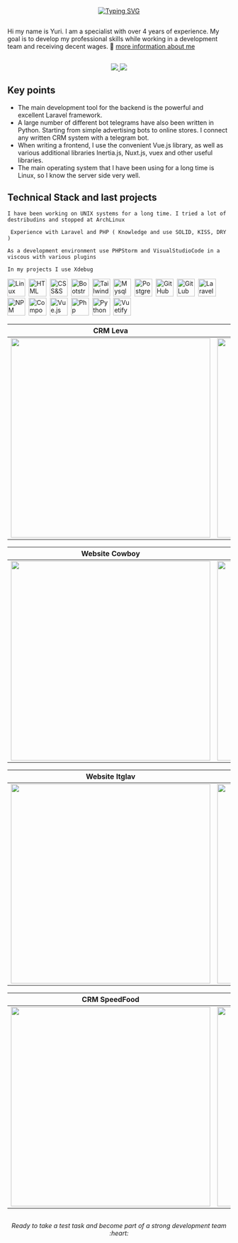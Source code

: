 <div id="header" align="center">

<a href="https://git.io/typing-svg"><img src="https://readme-typing-svg.herokuapp.com?font=Fira+Code&pause=1000&color=0F3342&random=false&width=435&lines=I+am+a+Fullstack+Web+Developer" alt="Typing SVG" /></a>
</div>

##
Hi my name is Yuri. I am a specialist with over 4 years of experience.
My goal is to develop my professional skills while working in a development team and receiving decent wages. 📎 [more information about me](https://melvin-rulit.github.io/Resume/)
##

<p align='center'>
   <a href="https://www.linkedin.com/skill-assessments/hub/quizzes/">
       <img src="https://img.shields.io/badge/linkedin-%230077B5.svg?&style=for-the-badge&logo=linkedin&logoColor=white"/>
   </a>
   </a>
   <a href="https://t.me/melvin_rulit">
       <img src="https://img.shields.io/badge/Telegram-2CA5E0?style=for-the-badge&logo=telegram&logoColor=white"/>
   </a>

</p>

[comment]: <> (<p align='center'>)

[comment]: <> (   📫 Email: <a href='marchenko1985g@outlook.com'>marchenko1985g@outlook.com</a>)

[comment]: <> (</p>)

## Key points
*   The main development tool for the backend is the powerful and excellent Laravel framework. 
*   A large number of different bot telegrams have also been written in Python. Starting from simple advertising bots to online stores. I connect any written CRM system with a telegram bot.
*   When writing a frontend, I use the convenient Vue.js library, as well as various additional libraries Inertia.js, Nuxt.js, vuex and other useful libraries.
*   The main operating system that I have been using for a long time is Linux, so I know the server side very well.

## Technical Stack and last projects

``` I have been working on UNIX systems for a long time. I tried a lot of destribudins and stopped at ArchLinux ```

``` Experience with Laravel and PHP ( Knowledge and use SOLID, KISS, DRY )```

``` As a development environment use PHPStorm and VisualStudioCode in a viscous with various plugins ```

``` In my projects I use Xdebug ```

<img src="https://cdn.jsdelivr.net/gh/devicons/devicon/icons/linux/linux-original.svg" title="Linux" width="40" height="40"/>&nbsp;
<img src="https://cdn.jsdelivr.net/gh/devicons/devicon/icons/html5/html5-original.svg" title="HTML" width="40" height="40"/>&nbsp; 
<img src="https://cdn.jsdelivr.net/gh/devicons/devicon/icons/css3/css3-original.svg" title="CSS&SCSS" width="40" height="40"/>&nbsp; <img src="https://cdn.jsdelivr.net/gh/devicons/devicon/icons/bootstrap/bootstrap-original.svg" title="Bootstrap" width="40" height="40"/>&nbsp;
<img src="https://cdn.jsdelivr.net/gh/devicons/devicon/icons/tailwindcss/tailwindcss-plain.svg" title="Tailwindcss" width="40" height="40"/>&nbsp; <img src="https://cdn.jsdelivr.net/gh/devicons/devicon/icons/mysql/mysql-original.svg" title="Mysql" width="40" height="40"/>&nbsp;
<img src="https://cdn.jsdelivr.net/gh/devicons/devicon/icons/postgresql/postgresql-original.svg" title="PostgreSQL" width="40" height="40"/>&nbsp; <img src="https://cdn.jsdelivr.net/gh/devicons/devicon/icons/github/github-original.svg" title="GitHub" width="40" height="40"/>&nbsp;
<img src="https://cdn.jsdelivr.net/gh/devicons/devicon/icons/gitlab/gitlab-original.svg" title="GitLub" width="40" height="40"/>&nbsp; <img src="https://cdn.jsdelivr.net/gh/devicons/devicon/icons/laravel/laravel-plain.svg" title="Laravel" width="40" height="40"/>&nbsp;
<img src="https://cdn.jsdelivr.net/gh/devicons/devicon/icons/npm/npm-original-wordmark.svg" title="NPM" width="40" height="40"/>&nbsp; <img src="https://cdn.jsdelivr.net/gh/devicons/devicon/icons/composer/composer-original.svg" title="Composer" width="40" height="40"/>&nbsp;
<img src="https://cdn.jsdelivr.net/gh/devicons/devicon/icons/vuejs/vuejs-original.svg" title="Vue.js" width="40" height="40"/>&nbsp; <img src="https://cdn.jsdelivr.net/gh/devicons/devicon/icons/php/php-original.svg" title="Php" width="40" height="40"/>&nbsp;
<img src="https://cdn.jsdelivr.net/gh/devicons/devicon/icons/python/python-original.svg" title="Python" width="40" height="40"/>&nbsp; <img src="https://cdn.jsdelivr.net/gh/devicons/devicon/icons/vuetify/vuetify-original.svg" title="Vuetify" width="40" height="40"/>&nbsp;


| CRM Leva | CRM RestHost |
| ------------ | ------------- |
|<img src="https://github.com/melvin-rulit/Resume/blob/master/images/Leva.png" width="450">|<img src="https://github.com/melvin-rulit/Resume/blob/master/images/byUa.png" width="450"> |

| Website Cowboy | CRM Fitonyashki  |
| ------------ | ------------- |
|<img src="https://github.com/melvin-rulit/Resume/blob/master/images/cowboy.png" width="450">|<img src="https://github.com/melvin-rulit/Resume/blob/master/images/fito.png" width="450"> |

| Website Itglav | CRM Vanmax  |
| ------------ | ------------- |
|<img src="https://github.com/melvin-rulit/Resume/blob/master/images/itglav.png" width="450">|<img src="https://github.com/melvin-rulit/Resume/blob/master/images/vanmax.png" width="450"> |

|  CRM  SpeedFood | CRM Inspector |
| ------------ | ------------- |
|<img src="https://github.com/melvin-rulit/Resume/blob/master/images/fitoniachi.png" width="450">|<img src="https://github.com/melvin-rulit/Resume/blob/master/images/inspector.png" width="450"> |

##

<div align=center>
<h6>Ready to take a test task and become part of a strong development team :heart:</h6>
</div>

